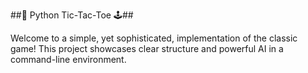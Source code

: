 ##👾 Python Tic-Tac-Toe 🕹️##

Welcome to a simple, yet sophisticated, implementation of the classic game! This project showcases clear structure and powerful AI in a command-line environment.


